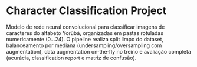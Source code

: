 # Character Classification Project

Modelo de rede neural convolucional para classificar imagens de caracteres do alfabeto Yorùbá, organizadas em pastas rotuladas numericamente (0…24). O pipeline realiza split limpo do dataset, balanceamento por mediana (undersampling/oversampling com augmentation), data augmentation on‑the‑fly no treino e avaliação completa (acurácia, classification report e matriz de confusão).

